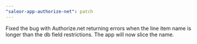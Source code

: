 ```yaml
---
"saleor-app-authorize-net": patch
---
```


Fixed the bug with Authorize.net returning errors when the line item name is longer than the db field restrictions. The app will now slice the name.
